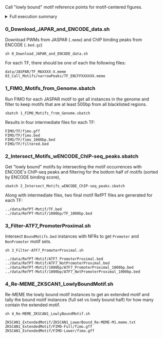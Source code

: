 
Call "lowly bound" motif reference points for motif-centered figures.

<details>
<summary> Full execution summary
</summary>

```
data
  |--JASPAR
    |--ATF7_MA0834-1.meme
    |--BACH1_MA1633-1.meme
    |--CTCF_MA1930-1.meme
    |--ELF1_MA0473-3.meme
    |--MAX_MA0058-3.meme
    |--MEIS2_MA1640-1.meme
    |--NFIC_MA1527-1.meme
    |--REST_MA0138-2.meme
    |--SP1_MA0079-5.meme
    |--SPI1_MA0080-6.meme
    |--ZKSCAN1_MA1585-1.meme
  |--RefPT-Motifs
    |--ATF7_Bound-LowerHalf.bed
    |--ATF7_Bound-NonPromoter.bed
    |--ATF7_Bound-Promoter.bed
    |--BACH1_Bound-LowerHalf.bed
    |--CTCF_Bound-LowerHalf.bed
    |--ELF1_Bound-LowerHalf.bed
    |--MAX_Bound-LowerHalf.bed
    |--MEIS2_Bound-LowerHalf.bed
    |--NFIC_Bound-LowerHalf.bed
    |--REST_Bound-LowerHalf.bed
    |--SP1_Bound-LowerHalf.bed
    |--SPI1_Bound-LowerHalf.bed
    |--ZKSCAN1_Bound-LowerHalf.bed
    |--1000bp/
      |--...<see above with _1000bp.bed suffix>
03_Call_Motifs
  |--narrowPeak
    |--ATF7_ENCFF868QLL.bed.gz
    |--BACH1_ENCFF423EMU.bed.gz
    |--CTCF_ENCFF738TKN.bed.gz
    |--ELF1_ENCFF392MUM.bed.gz
    |--MAX_ENCFF422NGZ.bed.gz
    |--MEIS2_ENCFF613RNG.bed.gz
    |--NFIC_ENCFF370ENX.bed.gz
    |--REST_ENCFF895QLA.bed.gz
    |--SP1_ENCFF300XUA.bed.gz
    |--SPI1_ENCFF664XPS.bed.gz
    |--ZKSCAN1_ENCFF163VUK.bed.gz
```

</details>

### 0_Download_JAPAR_and_ENCODE_data.sh
Download PWMs from JASPAR (`.meme`) and ChIP binding peaks from ENCODE (`.bed.gz`)
```
sh 0_Download_JAPAR_and_ENCODE_data.sh
```
For each TF, there should be one of each the following files:
```
data/JASPAR/TF_MAXXXX-X.meme
03_Call_Motifs/narrowPeaks/TF_ENCFFXXXXXX.meme
```

### 1_FIMO_Motifs_from_Genome.sbatch
Run FIMO for each JASPAR motif to get all instances in the genome and filter to keep motifs that are at least 500bp from all blacklisted regions.
```
sbatch 1_FIMO_Motifs_from_Genome.sbatch
```
Results in four intermediate files for each TF:
```
FIMO/TF/fimo.gff
FIMO/TF/fimo.bed
FIMO/TF/fimo_1000bp.bed
FIMO/TF/filtered.bed
```

### 2_Intersect_Motifs_wENCODE_ChIP-seq_peaks.sbatch
Get "lowly bound" motifs by intersecting the motif occurrences with ENCODE's ChIP-seq peaks and filtering for the bottom half of motifs (sorted by ENCODE binding score),
```
sbatch 2_Intersect_Motifs_wENCODE_ChIP-seq_peaks.sbatch
```
Along with intermediate files, two final motif RefPT files are generated for each TF:
```
../data/RefPT-Motif/TF.bed
../data/RefPT-Motif/1000bp/TF_1000bp.bed
```

### 3_Filter-ATF7_PromoterProximal.sh
Intersect `BoundMotifs.bed` instances with NFRs to get `Promoter` and `NonPromoter` motif sets.
```
sh 3_Filter-ATF7_PromoterProximal.sh
```
```
../data/RefPT-Motif/ATF7_PromoterProximal.bed
../data/RefPT-Motif/ATF7_NotPromoterProximal.bed
../data/RefPT-Motif/1000bp/ATF7_PromoterProximal_1000bp.bed
../data/RefPT-Motif/1000bp/ATF7_NotPromoterProximal_1000bp.bed
```

### 4_Re-MEME_ZKSCAN1_LowlyBoundMotif.sh
Re-MEME the lowly bound motif instances to get an extended motif and tally the bound motif instances (full set vs lowly bound half) for how many contain the extended motif.
```
sh 4_Re-MEME_ZKSCAN1_LowlyBoundMotif.sh
```

```
ZKSCAN1_ExtendedMotif/ZKSCAN1_LowerBound_Re-MEME-M1.meme.txt
ZKSCAN1_ExtendedMotif/FIMO-Full/fimo.gff
ZKSCAN1_ExtendedMotif/FIMO-Lower/fimo.gff
```
